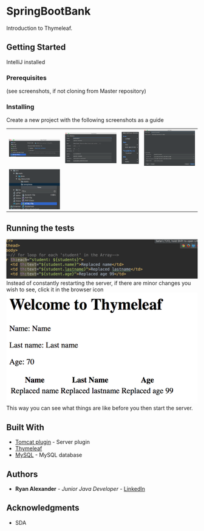 # SpringBootBank

Introduction to Thymeleaf. <br>

## Getting Started

IntelliJ installed


### Prerequisites 
(see screenshots, if not cloning from Master repository)

### Installing

Create a new project with the following screenshots as a guide
<table>
    <tr>
        <td>
            <img alt="step 1" src="docs/screenshots/01.png">
        </td>
        <td>
            <img alt="step 2" src="docs/screenshots/02.png">
        </td>
        <td>
            <img alt="step 3" src="docs/screenshots/03.png">
        </td>
<td><img alt="step 4" src="docs/screenshots/04.png"></td>
    </tr>
<tr>
        <td>
            <img alt="step 5" src="docs/screenshots/05.png">
        </td>
        
</table>


## Running the tests
<img alt="step 5" src="docs/screenshots/tip01.png"><br/>
Instead of constantly restarting the server, if there are minor changes you wish to see, click it in the browser icon
<br/>
<img alt="step 6" src="docs/screenshots/tip02.png"><br/>
This way you can see what things are like before you then start the server.

## Built With

* [Tomcat plugin](https://mvnrepository.com/artifact/org.apache.tomcat/tomcat-jdbc) - Server plugin
* [Thymeleaf](https://www.baeldung.com/thymeleaf-in-spring-mvc) 
* [MySQL](https://www.mysql.com/) - MySQL database

## Authors

* **Ryan Alexander** - *Junior Java Developer* - [LinkedIn](https://www.linkedin.com/in/rememberryan/)


## Acknowledgments

* SDA